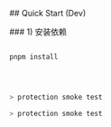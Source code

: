 \## Quick Start (Dev)



\### 1) 安装依赖

```bash

pnpm install




> protection smoke test

> protection smoke test
